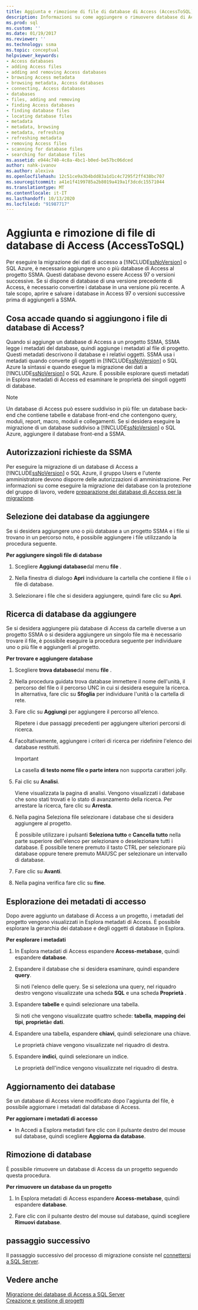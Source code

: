 ```yaml
---
title: Aggiunta e rimozione di file di database di Access (AccessToSQL) | Microsoft Docs
description: Informazioni su come aggiungere o rimuovere database di Access da o verso il progetto SSMA per eseguire la migrazione dei dati di accesso a SQL Server o al database SQL di Azure.
ms.prod: sql
ms.custom: ''
ms.date: 01/19/2017
ms.reviewer: ''
ms.technology: ssma
ms.topic: conceptual
helpviewer_keywords:
- Access databases
- adding Access files
- adding and removing Access databases
- browsing Access metadata
- browsing metadata, Access databases
- connecting, Access databases
- databases
- files, adding and removing
- finding Access databases
- finding database files
- locating database files
- metadata
- metadata, browsing
- metadata, refreshing
- refreshing metadata
- removing Access files
- scanning for database files
- searching for database files
ms.assetid: e944c740-4c8a-4bc1-b0ed-be57bc06dced
author: nahk-ivanov
ms.author: alexiva
ms.openlocfilehash: 12c51ce9a3b4bdd83a1d1c4c7295f2ff438bc707
ms.sourcegitcommit: a41e1f4199785a2b8019a419a1f3dcdc15571044
ms.translationtype: MT
ms.contentlocale: it-IT
ms.lasthandoff: 10/13/2020
ms.locfileid: "91987717"
---
```

# <a name="adding-and-removing-access-database-files-accesstosql"></a>Aggiunta e rimozione di file di database di Access (AccessToSQL)
Per eseguire la migrazione dei dati di accesso a [!INCLUDE[ssNoVersion](../../includes/ssnoversion-md.md)] o SQL Azure, è necessario aggiungere uno o più database di Access al progetto SSMA. Questi database devono essere Access 97 o versioni successive. Se si dispone di database di una versione precedente di Access, è necessario convertire i database in una versione più recente. A tale scopo, aprire e salvare i database in Access 97 o versioni successive prima di aggiungerli a SSMA.  
  
## <a name="what-happens-when-you-add-access-database-files"></a>Cosa accade quando si aggiungono i file di database di Access?  
Quando si aggiunge un database di Access a un progetto SSMA, SSMA legge i metadati del database, quindi aggiunge i metadati al file di progetto. Questi metadati descrivono il database e i relativi oggetti. SSMA usa i metadati quando converte gli oggetti in [!INCLUDE[ssNoVersion](../../includes/ssnoversion-md.md)] o SQL Azure la sintassi e quando esegue la migrazione dei dati a [!INCLUDE[ssNoVersion](../../includes/ssnoversion-md.md)] o SQL Azure. È possibile esplorare questi metadati in Esplora metadati di Access ed esaminare le proprietà dei singoli oggetti di database.  
  
> [!NOTE]  
> Un database di Access può essere suddiviso in più file: un database back-end che contiene tabelle e database front-end che contengono query, moduli, report, macro, moduli e collegamenti. Se si desidera eseguire la migrazione di un database suddiviso a [!INCLUDE[ssNoVersion](../../includes/ssnoversion-md.md)] o SQL Azure, aggiungere il database front-end a SSMA.  
  
## <a name="permissions-that-are-required-by-ssma"></a>Autorizzazioni richieste da SSMA  
Per eseguire la migrazione di un database di Access a [!INCLUDE[ssNoVersion](../../includes/ssnoversion-md.md)] o SQL Azure, il gruppo Users e l'utente amministratore devono disporre delle autorizzazioni di amministrazione. Per informazioni su come eseguire la migrazione dei database con la protezione del gruppo di lavoro, vedere [preparazione dei database di Access per la migrazione](preparing-access-databases-for-migration-accesstosql.md).  
  
## <a name="selecting-databases-to-add"></a>Selezione dei database da aggiungere  
Se si desidera aggiungere uno o più database a un progetto SSMA e i file si trovano in un percorso noto, è possibile aggiungere i file utilizzando la procedura seguente.  
  
**Per aggiungere singoli file di database**  
  
1.  Scegliere **Aggiungi database**dal menu **file** .  
  
2.  Nella finestra di dialogo **Apri** individuare la cartella che contiene il file o i file di database.  
  
3.  Selezionare i file che si desidera aggiungere, quindi fare clic su **Apri**.  
  
## <a name="finding-databases-to-add"></a>Ricerca di database da aggiungere  
Se si desidera aggiungere più database di Access da cartelle diverse a un progetto SSMA o si desidera aggiungere un singolo file ma è necessario trovare il file, è possibile eseguire la procedura seguente per individuare uno o più file e aggiungerli al progetto.  
  
**Per trovare e aggiungere database**  
  
1.  Scegliere **trova database**dal menu **file** .  
  
2.  Nella procedura guidata trova database immettere il nome dell'unità, il percorso del file o il percorso UNC in cui si desidera eseguire la ricerca. In alternativa, fare clic su **Sfoglia** per individuare l'unità o la cartella di rete.  
  
3.  Fare clic su **Aggiungi** per aggiungere il percorso all'elenco.  
  
    Ripetere i due passaggi precedenti per aggiungere ulteriori percorsi di ricerca.  
  
4.  Facoltativamente, aggiungere i criteri di ricerca per ridefinire l'elenco dei database restituiti.  
  
    > [!IMPORTANT]  
    > La casella **di testo nome file o parte intera** non supporta caratteri jolly.  
  
5.  Fai clic su **Analisi**.  
  
    Viene visualizzata la pagina di analisi. Vengono visualizzati i database che sono stati trovati e lo stato di avanzamento della ricerca. Per arrestare la ricerca, fare clic su **Arresta**.  
  
6.  Nella pagina Seleziona file selezionare i database che si desidera aggiungere al progetto.  
  
    È possibile utilizzare i pulsanti **Seleziona tutto** e **Cancella tutto** nella parte superiore dell'elenco per selezionare o deselezionare tutti i database. È possibile tenere premuto il tasto CTRL per selezionare più database oppure tenere premuto MAIUSC per selezionare un intervallo di database.  
  
7.  Fare clic su **Avanti**.  
  
8.  Nella pagina verifica fare clic su **fine**.  
  
## <a name="browsing-access-metadata"></a>Esplorazione dei metadati di accesso  
Dopo avere aggiunto un database di Access a un progetto, i metadati del progetto vengono visualizzati in Esplora metadati di Access. È possibile esplorare la gerarchia dei database e degli oggetti di database in Esplora.  
  
**Per esplorare i metadati**  
  
1.  In Esplora metadati di Access espandere **Access-metabase**, quindi espandere **database**.  
  
2.  Espandere il database che si desidera esaminare, quindi espandere **query**.  
  
    Si noti l'elenco delle query. Se si seleziona una query, nel riquadro destro vengono visualizzate una scheda **SQL** e una scheda **Proprietà** .  
  
3.  Espandere **tabelle** e quindi selezionare una tabella.  
  
    Si noti che vengono visualizzate quattro schede: **tabella**, **mapping dei tipi**, **proprietà**e **dati**.  
  
4.  Espandere una tabella, espandere **chiavi**, quindi selezionare una chiave.  
  
    Le proprietà chiave vengono visualizzate nel riquadro di destra.  
  
5.  Espandere **indici**, quindi selezionare un indice.  
  
    Le proprietà dell'indice vengono visualizzate nel riquadro di destra.  
  
## <a name="refreshing-databases"></a>Aggiornamento dei database  
Se un database di Access viene modificato dopo l'aggiunta del file, è possibile aggiornare i metadati dal database di Access.  
  
**Per aggiornare i metadati di accesso**  
  
-   In Accedi a Esplora metadati fare clic con il pulsante destro del mouse sul database, quindi scegliere **Aggiorna da database**.  
  
## <a name="removing-databases"></a>Rimozione di database  
È possibile rimuovere un database di Access da un progetto seguendo questa procedura.  
  
**Per rimuovere un database da un progetto**  
  
1.  In Esplora metadati di Access espandere **Access-metabase**, quindi espandere **database**.  
  
2.  Fare clic con il pulsante destro del mouse sul database, quindi scegliere **Rimuovi database**.  
  
## <a name="next-step"></a>passaggio successivo  
Il passaggio successivo del processo di migrazione consiste nel [connettersi a SQL Server](../sybase/connecting-to-sql-server-sybasetosql.md).  
  
## <a name="see-also"></a>Vedere anche  
[Migrazione dei database di Access a SQL Server](migrating-access-databases-to-sql-server-azure-sql-db-accesstosql.md)  
[Creazione e gestione di progetti](creating-and-managing-projects-accesstosql.md)  
